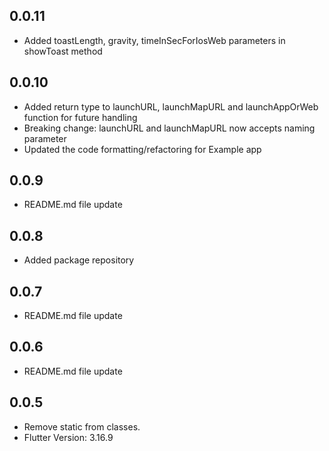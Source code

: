 ## 0.0.11
- Added toastLength, gravity, timeInSecForIosWeb parameters in showToast method

## 0.0.10
- Added return type to launchURL, launchMapURL and launchAppOrWeb function for future handling
- Breaking change: launchURL and launchMapURL now accepts naming parameter
- Updated the code formatting/refactoring for Example app 

## 0.0.9
- README.md file update

## 0.0.8
- Added package repository

## 0.0.7
- README.md file update

## 0.0.6
- README.md file update

## 0.0.5
- Remove static from classes.
- Flutter Version: 3.16.9

